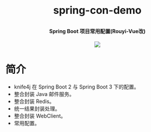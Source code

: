 <h1 align="center" style="margin: 30px 0 30px; font-weight: bold;">spring-con-demo</h1>
<h4 align="center">Spring Boot 项目常用配置(Rouyi-Vue改)</h4>
<p align="center">
    <a href="https://github.com/cnowse"><img src="https://img.shields.io/github/license/mashape/apistatus.svg"></a>
</p>

# 简介

- knife4j 在 Spring Boot 2 与 Spring Boot 3 下的配置。
- 整合封装 Java 邮件服务。
- 整合封装 Redis。
- 统一结果封装处理。
- 整合封装 WebClient。
- 常用配置。
